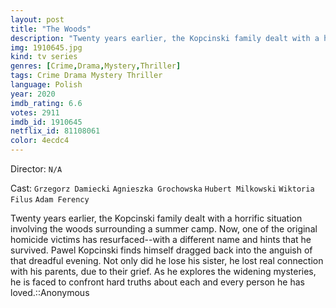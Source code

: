 ```yaml
---
layout: post
title: "The Woods"
description: "Twenty years earlier, the Kopcinski family dealt with a horrific situation involving the woods surrounding a summer camp. Now, one of the original homicide victims has resurfaced--with a different name and hints that he survived. Pawel Kopcinski finds himself dragged back into the anguish of that dreadful evening. Not only did he lose his sister, he lost real connection with his parents, due to their grief. As he explores the widening mysteries, he is faced to confront hard truths about each and every person he has loved..."
img: 1910645.jpg
kind: tv series
genres: [Crime,Drama,Mystery,Thriller]
tags: Crime Drama Mystery Thriller 
language: Polish
year: 2020
imdb_rating: 6.6
votes: 2911
imdb_id: 1910645
netflix_id: 81108061
color: 4ecdc4
---
```

Director: `N/A`  

Cast: `Grzegorz Damiecki` `Agnieszka Grochowska` `Hubert Milkowski` `Wiktoria Filus` `Adam Ferency` 

Twenty years earlier, the Kopcinski family dealt with a horrific situation involving the woods surrounding a summer camp. Now, one of the original homicide victims has resurfaced--with a different name and hints that he survived. Pawel Kopcinski finds himself dragged back into the anguish of that dreadful evening. Not only did he lose his sister, he lost real connection with his parents, due to their grief. As he explores the widening mysteries, he is faced to confront hard truths about each and every person he has loved.::Anonymous